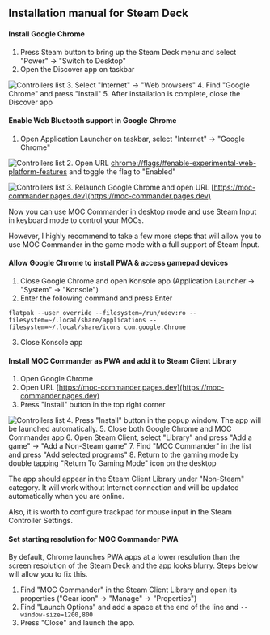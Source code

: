 ## Installation manual for Steam Deck

#### Install Google Chrome

1. Press Steam button to bring up the Steam Deck menu and select "Power" -> "Switch to Desktop"
2. Open the Discover app on taskbar

![Controllers list](https://raw.github.com/nvsukhanov/nvsukhanov.github.io/main/moc-commander/sd-manual/discover-app.png?raw=True)
3. Select "Internet" -> "Web browsers"
4. Find "Google Chrome" and press "Install"
5. After installation is complete, close the Discover app

#### Enable Web Bluetooth support in Google Chrome

1. Open Application Launcher on taskbar, select "Internet" -> "Google Chrome"
  
![Controllers list](https://raw.github.com/nvsukhanov/nvsukhanov.github.io/main/moc-commander/sd-manual/app-launcher.png?raw=True)
2. Open URL [chrome://flags/#enable-experimental-web-platform-features](chrome://flags/#enable-experimental-web-platform-features) and toggle the flag to "Enabled"

![Controllers list](https://raw.github.com/nvsukhanov/nvsukhanov.github.io/main/moc-commander/sd-manual/enable-web-bluetooth.png?raw=True)
3. Relaunch Google Chrome and open URL [https://moc-commander.pages.dev](https://moc-commander.pages.dev)

Now you can use MOC Commander in desktop mode and use Steam Input in keyboard mode to control your MOCs.

However, I highly recommend to take a few more steps that will allow you to use MOC Commander in the game mode with a full support of Steam Input.

#### Allow Google Chrome to install PWA & access gamepad devices

1. Close Google Chrome and open Konsole app (Application Launcher -> "System" -> "Konsole")
2. Enter the following command and press Enter

```
flatpak --user override --filesystem=/run/udev:ro --filesystem=~/.local/share/applications --filesystem=~/.local/share/icons com.google.Chrome
```

3. Close Konsole app

#### Install MOC Commander as PWA and add it to Steam Client Library

1. Open Google Chrome
2. Open URL [https://moc-commander.pages.dev](https://moc-commander.pages.dev)
3. Press "Install" button in the top right corner

![Controllers list](https://raw.github.com/nvsukhanov/nvsukhanov.github.io/main/moc-commander/sd-manual/install-pwa.png?raw=True)
4. Press "Install" button in the popup window. The app will be launched automatically.
5. Close both Google Chrome and MOC Commander app
6. Open Steam Client, select "Library" and press "Add a game" -> "Add a Non-Steam game"
7. Find "MOC Commander" in the list and press "Add selected programs"
8. Return to the gaming mode by double tapping "Return To Gaming Mode" icon on the desktop

The app should appear in the Steam Client Library under "Non-Steam" category.
It will work without Internet connection and will be updated automatically when you are online.

Also, it is worth to configure trackpad for mouse input in the Steam Controller Settings.   

#### Set starting resolution for MOC Commander PWA
By default, Chrome launches PWA apps at a lower resolution than the screen resolution of the Steam Deck and the app looks blurry.
Steps below will allow you to fix this.

1. Find "MOC Commander" in the Steam Client Library and open its properties ("Gear icon" -> "Manage" -> "Properties")
2. Find "Launch Options" and add a space at the end of the line and `--window-size=1200,800`
3. Press "Close" and launch the app.
